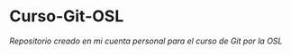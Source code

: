 Curso-Git-OSL
=============

*Repositorio creado en mi cuenta personal para el curso de Git por la OSL*
